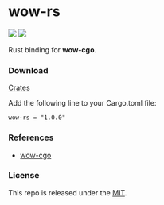 # wow-rs

[![](https://img.shields.io/github/v/tag/thechampagne/wow-rust?label=version)](https://github.com/thechampagne/wow-rust/releases/latest) [![](https://img.shields.io/github/license/thechampagne/wow-rust)](https://github.com/thechampagne/wow-rust/blob/main/LICENSE)

Rust binding for **wow-cgo**.

### Download
[Crates](https://crates.io/crates/wow-rs/)

Add the following line to your Cargo.toml file:

```
wow-rs = "1.0.0"
```

### References
 - [wow-cgo](https://github.com/thechampagne/wow-cgo)

### License

This repo is released under the [MIT](https://github.com/thechampagne/wow-rust/blob/main/LICENSE).
